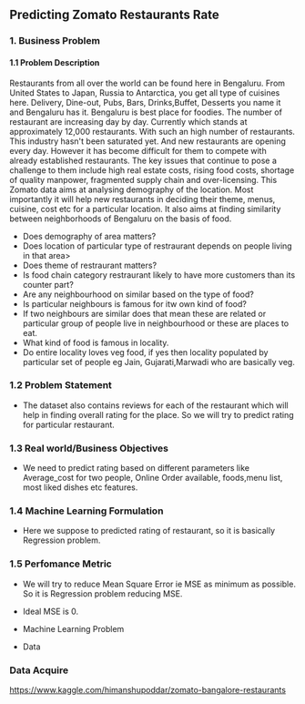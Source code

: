 ## Predicting Zomato Restaurants Rate
### 1. Business Problem
#### 1.1 Problem Description
Restaurants from all over the world can be found here in Bengaluru. From United States to Japan, Russia to Antarctica, you get all type of cuisines here. Delivery, Dine-out, Pubs, Bars, Drinks,Buffet, Desserts you name it and Bengaluru has it. Bengaluru is best place for foodies. The number of restaurant are increasing day by day. Currently which stands at approximately 12,000 restaurants. With such an high number of restaurants. This industry hasn't been saturated yet. And new restaurants are opening every day. However it has become difficult for them to compete with already established restaurants. The key issues that continue to pose a challenge to them include high real estate costs, rising food costs, shortage of quality manpower, fragmented supply chain and over-licensing. This Zomato data aims at analysing demography of the location. Most importantly it will help new restaurants in deciding their theme, menus, cuisine, cost etc for a particular location. It also aims at finding similarity between neighborhoods of Bengaluru on the basis of food.

- Does demography of area matters?
- Does location of particular type of restraurant depends on people living in that area>
- Does theme of restraurant matters?
- Is food chain category restraurant likely to have more customers than its counter part?
- Are any neighbourhood on similar based on the type of food?
- Is particular neighbours is famous for itw own kind of food?
- If two neighbours are similar does that mean these are related or particular group of people live in neighbourhood or these are places to eat.
- What kind of food is famous in locality.
- Do entire locality loves veg food, if yes then locality populated by particular set of people eg Jain, Gujarati,Marwadi who are basically veg.
### 1.2 Problem Statement
- The dataset also contains reviews for each of the restaurant which will help in finding overall rating for the place. So we will try to predict rating for particular restaurant.

### 1.3 Real world/Business Objectives
- We need to predict rating based on different parameters like Average_cost for two people, Online Order available, foods,menu list, most liked dishes etc features.

### 1.4 Machine Learning Formulation
- Here we suppose to predicted rating of restaurant, so it is basically Regression problem.

### 1.5 Perfomance Metric
- We will try to reduce Mean Square Error ie MSE as minimum as possible. So it is Regression problem reducing MSE.

- Ideal MSE is 0.
- Machine Learning Problem
- Data
### Data Acquire
https://www.kaggle.com/himanshupoddar/zomato-bangalore-restaurants

